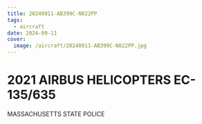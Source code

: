 ```yaml
---
title: 20240911-AB399C-N822PP
tags:
  - aircraft
date: 2024-09-11
cover:
  image: /aircraft/20240911-AB399C-N822PP.jpg
---
```


# 2021 AIRBUS HELICOPTERS EC-135/635

MASSACHUSETTS STATE POLICE